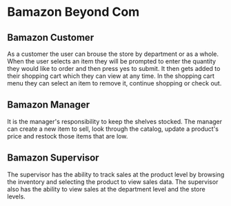 # Bamazon Beyond Com

## Bamazon Customer
As a customer the user can brouse the store by department or as a whole. When the user selects an item they will be prompted to enter the quantity they would like to order and then press yes to submit. It then gets added to their shopping cart which they can view at any time. In the shopping cart menu they can select an item to remove it, continue shopping or check out.

## Bamazon Manager
It is the manager's responsibility to keep the shelves stocked. The manager can create a new item to sell, look through the catalog, update a product's price and restock those items that are low.

## Bamazon Supervisor
The supervisor has the ability to track sales at the product level by browsing the inventory and selecting the product to view sales data. The supervisor also has the ability to view sales at the department level and the store levels.